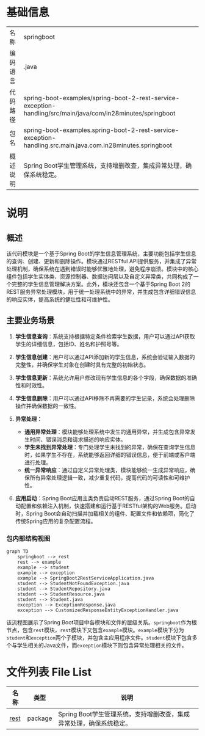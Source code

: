 # 基础信息

|      |      |
|------|------|
| 名称 | springboot |
| 编码语言 | .java |
| 代码路径 | spring-boot-examples/spring-boot-2-rest-service-exception-handling/src/main/java/com/in28minutes/springboot |
| 包名 | spring-boot-examples.spring-boot-2-rest-service-exception-handling.src.main.java.com.in28minutes.springboot |
| 概述说明 | Spring Boot学生管理系统，支持增删改查，集成异常处理，确保系统稳定。 |

# 说明

## 概述

该代码模块是一个基于Spring Boot的学生信息管理系统，主要功能包括学生信息的查询、创建、更新和删除操作。模块通过RESTful API提供服务，并集成了异常处理机制，确保系统在遇到错误时能够优雅地处理，避免程序崩溃。模块中的核心组件包括学生实体类、资源控制器、数据访问层以及自定义异常类，共同构成了一个完整的学生信息管理解决方案。此外，模块还包含一个基于Spring Boot 2的REST服务异常处理模块，用于统一处理系统中的异常，并生成包含详细错误信息的响应实体，提高系统的健壮性和可维护性。

## 主要业务场景

1. **学生信息查询**：系统支持根据特定条件检索学生数据，用户可以通过API获取学生的详细信息，包括ID、姓名和护照号等。

2. **学生信息创建**：用户可以通过API添加新的学生信息，系统会验证输入数据的完整性，并确保学生对象在创建时具有完整的初始状态。

3. **学生信息更新**：系统允许用户修改现有学生信息的各个字段，确保数据的准确性和时效性。

4. **学生信息删除**：用户可以通过API移除不再需要的学生记录，系统会处理删除操作并确保数据的一致性。

5. **异常处理**：
   - **通用异常处理**：模块能够处理系统中发生的通用异常，并生成包含异常发生时间、错误消息和请求描述的响应实体。
   - **学生未找到异常处理**：专门处理学生未找到的异常，确保在查询学生信息时，如果学生不存在，系统能够返回详细的错误信息，便于前端或客户端进行处理。
   - **统一异常响应**：通过自定义异常处理类，模块能够统一生成异常响应，确保所有异常处理逻辑一致，减少重复代码，提高代码的可读性和可维护性。

6. **应用启动**：Spring Boot应用主类负责启动REST服务，通过Spring Boot的自动配置和依赖注入机制，快速搭建和运行基于RESTful架构的Web服务。启动时，Spring Boot会自动扫描并加载相关的组件、配置文件和依赖项，简化了传统Spring应用的复杂配置流程。


### 包内部结构视图

```mermaid
graph TD
    springboot --> rest
    rest --> example
    example --> student
    example --> exception
    example --> SpringBoot2RestServiceApplication.java
    student --> StudentNotFoundException.java
    student --> StudentRepository.java
    student --> StudentResource.java
    student --> Student.java
    exception --> ExceptionResponse.java
    exception --> CustomizedResponseEntityExceptionHandler.java
```

该流程图展示了Spring Boot项目中各模块和文件的层级关系。`springboot`作为根节点，包含`rest`模块，`rest`模块下又包含`example`模块。`example`模块下分为`student`和`exception`两个子模块，并包含主应用程序文件。`student`模块下包含多个与学生相关的Java文件，而`exception`模块下则包含异常处理相关的文件。

# 文件列表 File List

| 名称   | 类型  | 说明 |
|-------|------|-------------|
| [rest](rest/_module.md) | package | Spring Boot学生管理系统，支持增删改查，集成异常处理，确保系统稳定。 |



